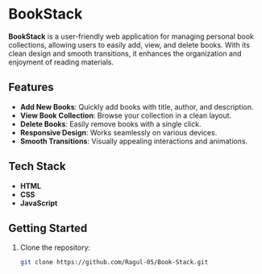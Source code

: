 # BookStack

**BookStack** is a user-friendly web application for managing personal book collections, allowing users to easily add, view, and delete books. With its clean design and smooth transitions, it enhances the organization and enjoyment of reading materials.

## Features

- **Add New Books**: Quickly add books with title, author, and description.
- **View Book Collection**: Browse your collection in a clean layout.
- **Delete Books**: Easily remove books with a single click.
- **Responsive Design**: Works seamlessly on various devices.
- **Smooth Transitions**: Visually appealing interactions and animations.

## Tech Stack

- **HTML**
- **CSS**
- **JavaScript**

## Getting Started

1. Clone the repository:
   ```bash
   git clone https://github.com/Ragul-05/Book-Stack.git
   
